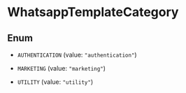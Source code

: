

# WhatsappTemplateCategory

## Enum


* `AUTHENTICATION` (value: `"authentication"`)

* `MARKETING` (value: `"marketing"`)

* `UTILITY` (value: `"utility"`)



